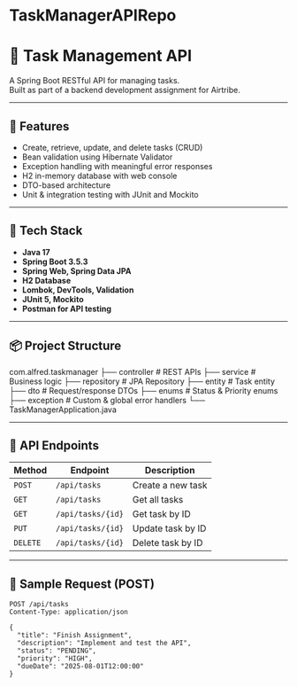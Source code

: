 # TaskManagerAPIRepo

# 📝 Task Management API

A Spring Boot RESTful API for managing tasks.  
Built as part of a backend development assignment for Airtribe.

---

## 🚀 Features

- Create, retrieve, update, and delete tasks (CRUD)
- Bean validation using Hibernate Validator
- Exception handling with meaningful error responses
- H2 in-memory database with web console
- DTO-based architecture
- Unit & integration testing with JUnit and Mockito

---

## 🧱 Tech Stack

- **Java 17**
- **Spring Boot 3.5.3**
- **Spring Web, Spring Data JPA**
- **H2 Database**
- **Lombok, DevTools, Validation**
- **JUnit 5, Mockito**
- **Postman for API testing**

---

## 📦 Project Structure

com.alfred.taskmanager
├── controller # REST APIs
├── service # Business logic
├── repository # JPA Repository
├── entity # Task entity
├── dto # Request/response DTOs
├── enums # Status & Priority enums
├── exception # Custom & global error handlers
└── TaskManagerApplication.java


---

## 🔌 API Endpoints

| Method | Endpoint          | Description        |
|--------|-------------------|--------------------|
| `POST` | `/api/tasks`      | Create a new task  |
| `GET`  | `/api/tasks`      | Get all tasks      |
| `GET`  | `/api/tasks/{id}` | Get task by ID     |
| `PUT`  | `/api/tasks/{id}` | Update task by ID  |
| `DELETE` | `/api/tasks/{id}` | Delete task by ID  |

---

## 🧪 Sample Request (POST)

```http
POST /api/tasks
Content-Type: application/json

{
  "title": "Finish Assignment",
  "description": "Implement and test the API",
  "status": "PENDING",
  "priority": "HIGH",
  "dueDate": "2025-08-01T12:00:00"
}
